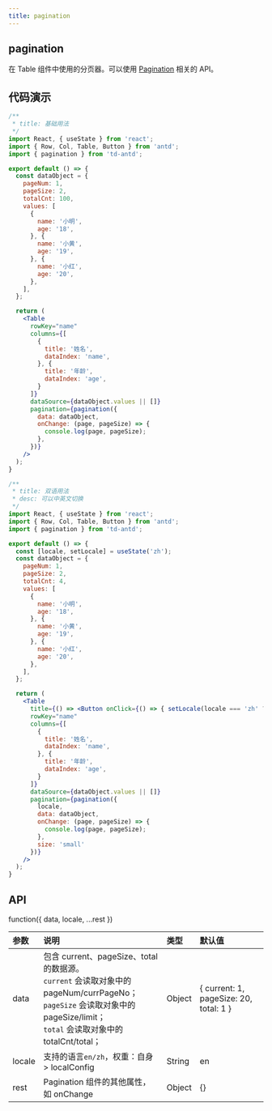 ```yaml
---
title: pagination
---
```


## pagination

在 Table 组件中使用的分页器。可以使用 [Pagination](https://ant-design.gitee.io/components/pagination-cn/) 相关的 API。

## 代码演示

```jsx
/**
 * title: 基础用法
 */
import React, { useState } from 'react';
import { Row, Col, Table, Button } from 'antd';
import { pagination } from 'td-antd';

export default () => {
  const dataObject = {
    pageNum: 1,
    pageSize: 2,
    totalCnt: 100,
    values: [
      {
        name: '小明',
        age: '18',
      }, {
        name: '小黄',
        age: '19',
      }, {
        name: '小红',
        age: '20',
      },
    ],
  };

  return (
    <Table
      rowKey="name"
      columns={[
        {
          title: '姓名',
          dataIndex: 'name',
        }, {
          title: '年龄',
          dataIndex: 'age',
        }
      ]}
      dataSource={dataObject.values || []}
      pagination={pagination({
        data: dataObject,
        onChange: (page, pageSize) => {
          console.log(page, pageSize);
        },
      })}
    />
  );
}
```

```jsx
/**
 * title: 双语用法
 * desc: 可以中英文切换
 */
import React, { useState } from 'react';
import { Row, Col, Table, Button } from 'antd';
import { pagination } from 'td-antd';

export default () => {
  const [locale, setLocale] = useState('zh');
  const dataObject = {
    pageNum: 1,
    pageSize: 2,
    totalCnt: 4,
    values: [
      {
        name: '小明',
        age: '18',
      }, {
        name: '小黄',
        age: '19',
      }, {
        name: '小红',
        age: '20',
      },
    ],
  };

  return (
    <Table
      title={() => <Button onClick={() => { setLocale(locale === 'zh' ? 'en' : 'zh') }}>切换语言</Button>}
      rowKey="name"
      columns={[
        {
          title: '姓名',
          dataIndex: 'name',
        }, {
          title: '年龄',
          dataIndex: 'age',
        }
      ]}
      dataSource={dataObject.values || []}
      pagination={pagination({
        locale,
        data: dataObject,
        onChange: (page, pageSize) => {
          console.log(page, pageSize);
        },
        size: 'small'
      })}
    />
  );
}
```

## API

function({ data, locale, ...rest })

|参数|说明|类型|默认值|
|:--|:--|:--|:--|
|data|包含 current、pageSize、total 的数据源。<br />`current` 会读取对象中的 pageNum/currPageNo；<br />`pageSize` 会读取对象中的 pageSize/limit；<br />`total` 会读取对象中的 totalCnt/total；|Object|{ current: 1, pageSize: 20, total: 1 }|
|locale|支持的语言`en/zh`，权重：自身 > localConfig|String|en|
|rest|Pagination 组件的其他属性，如 onChange|Object|{}|
